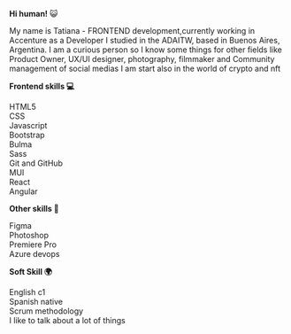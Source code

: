 <b>Hi human!</b> 
😺

My name is Tatiana - FRONTEND development,currently working in Accenture as a Developer I studied in the ADAITW, based in Buenos Aires, Argentina.
I am a curious person so I know some things for other fields like Product Owner, UX/UI designer, photography, filmmaker and Community management of social medias
I am start also in the world of crypto and nft

<b>Frontend skills 💻 </b>

HTML5
<br>
CSS
<br>
Javascript
<br>
Bootstrap
<br>
Bulma 
<br>
Sass
<br>
Git and GitHub
<br>
MUI
<br>
React 
<br>
Angular

<b>Other skills 📌</b>

Figma
<br>
Photoshop
<br>
Premiere Pro
<br>
Azure devops

<b>Soft Skill 🌍</b>

English c1
<br>
Spanish native
<br>
Scrum methodology
<br>
I like to talk about a lot of things 


